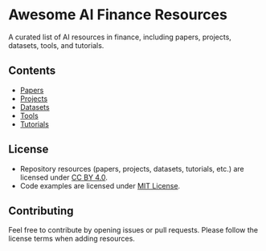 # Awesome AI Finance Resources



A curated list of AI resources in finance, including papers, projects, datasets, tools, and tutorials.

## Contents

- [Papers](#papers)
- [Projects](#projects)
- [Datasets](#datasets)
- [Tools](#tools)
- [Tutorials](#tutorials)

## License

- Repository resources (papers, projects, datasets, tutorials, etc.) are licensed under [CC BY 4.0](LICENSE-RESOURCES.md).  
- Code examples are licensed under [MIT License](LICENSE-CODE.md).

## Contributing

Feel free to contribute by opening issues or pull requests. Please follow the license terms when adding resources.


